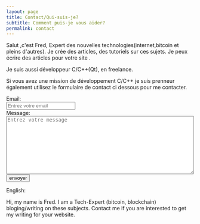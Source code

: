 ```yaml
---
layout: page
title: Contact/Qui-suis-je?
subtitle: Comment puis-je vous aider?
permalink: contact
---
```


Salut ,c'est Fred, Expert des nouvelles technologies(internet,bitcoin et pleins d'autres).
Je crée des articles, des tutoriels sur ces sujets.
Je peux écrire des articles pour votre site .

Je suis aussi développeur C/C++(Qt), en freelance.

Si vous avez une mission de développement C/C++ je suis prenneur également utilisez le formulaire de contact ci dessous pour me contacter.

<form action="https://getsimpleform.com/messages?form_api_token=3e7fb77bf99a6857fb4d4051226fa5ab" method="post">
  <!-- the redirect_to is optional, the form will redirect to the referrer on submission -->
  <input type='hidden' name='redirect_to' value='<the complete return url e.g. http://fooey.com/thank-you.html>' />
  <!-- all your input fields here.... -->
  Email: <br>
  <input type='email' name='email' placeholder="Entrez votre email" /><br> 
  Message: <br>
  <textarea name="message" placeholder="Entrez votre message" rows="10" cols="60"></textarea><br>
  <input type='submit' value='envoyer' />
</form>

English:

Hi, my name is Fred. I am a Tech-Expert (bitcoin, blockchain) bloging/writing on these subjects.
Contact me if you are interested to get my writing for your website.
